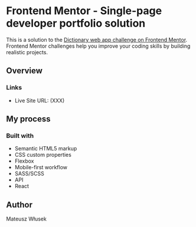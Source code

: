 # Frontend Mentor - Single-page developer portfolio solution

This is a solution to the [Dictionary web app challenge on Frontend Mentor](https://www.frontendmentor.io/challenges/dictionary-web-app-h5wwnyuKFL). Frontend Mentor challenges help you improve your coding skills by building realistic projects.

## Overview

### Links

- Live Site URL: (XXX)

## My process

### Built with

- Semantic HTML5 markup
- CSS custom properties
- Flexbox
- Mobile-first workflow
- SASS/SCSS
- API
- React

## Author

Mateusz Włusek
